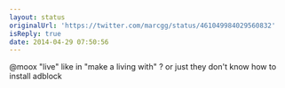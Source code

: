 ```yaml
---
layout: status
originalUrl: 'https://twitter.com/marcgg/status/461049984029560832'
isReply: true
date: 2014-04-29 07:50:56
---
```


@moox "live" like in "make a living with" ? or just they don't know how to install adblock
